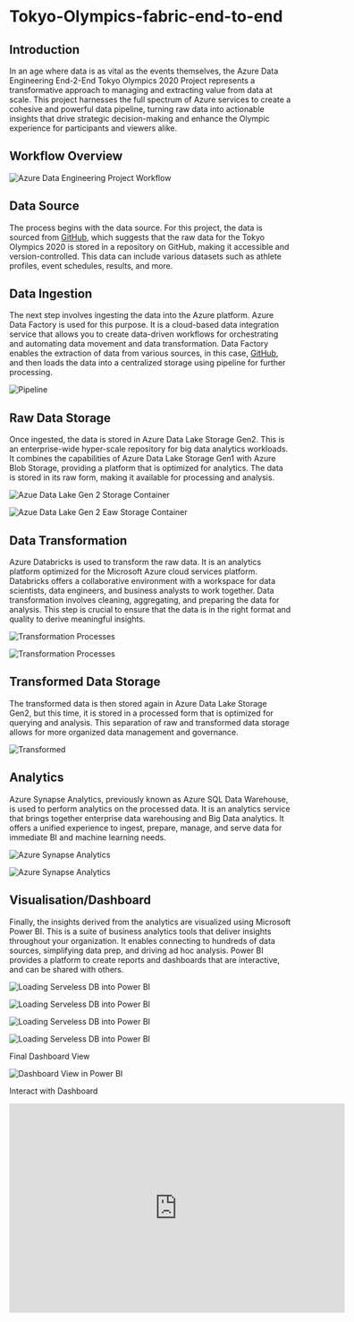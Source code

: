 # Tokyo-Olympics-fabric-end-to-end

## Introduction
In an age where data is as vital as the events themselves, the Azure Data Engineering End-2-End Tokyo Olympics 2020 Project represents a transformative approach to managing and extracting value from data at scale. This project harnesses the full spectrum of Azure services to create a cohesive and powerful data pipeline, turning raw data into actionable insights that drive strategic decision-making and enhance the Olympic experience for participants and viewers alike.

## Workflow Overview

![Azure Data Engineering Project Workflow](https://github.com/azeemite1/Tokyo-Olympics-fabric-end-to-end/blob/main/Azure%20Data%20Engineering%20Project%20Workflow.jpg "Azure Data Engineering Project Workflow")


## Data Source
The process begins with the data source. For this project, the data is sourced from <a href = "https://github.com/azeemite1/Tokyo-Olympics-fabric-end-to-end/tree/main/data"> GitHub</a>, which suggests that the raw data for the Tokyo Olympics 2020 is stored in a repository on GitHub, making it accessible and version-controlled. This data can include various datasets such as athlete profiles, event schedules, results, and more.

## Data Ingestion
The next step involves ingesting the data into the Azure platform. Azure Data Factory is used for this purpose. It is a cloud-based data integration service that allows you to create data-driven workflows for orchestrating and automating data movement and data transformation. Data Factory enables the extraction of data from various sources, in this case, <a href = "https://github.com/azeemite1/Tokyo-Olympics-fabric-end-to-end/tree/main/data"> GitHub</a>, and then loads the data into a centralized storage using pipeline for further processing.

![Pipeline](https://github.com/azeemite1/Tokyo-Olympics-fabric-end-to-end/blob/main/pipeline.png "Pipeline")

## Raw Data Storage
Once ingested, the data is stored in Azure Data Lake Storage Gen2. This is an enterprise-wide hyper-scale repository for big data analytics workloads. It combines the capabilities of Azure Data Lake Storage Gen1 with Azure Blob Storage, providing a platform that is optimized for analytics. The data is stored in its raw form, making it available for processing and analysis.

![Azue Data Lake Gen 2 Storage Container](https://github.com/azeemite1/Tokyo-Olympics-fabric-end-to-end/blob/main/strorage%20container.png "Azure Data Lake Storage")

![Azue Data Lake Gen 2 Eaw Storage Container](https://github.com/azeemite1/Tokyo-Olympics-fabric-end-to-end/blob/main/raw.png "Raw Storage")

## Data Transformation
Azure Databricks is used to transform the raw data. It is an analytics platform optimized for the Microsoft Azure cloud services platform. Databricks offers a collaborative environment with a workspace for data scientists, data engineers, and business analysts to work together. Data transformation involves cleaning, aggregating, and preparing the data for analysis. This step is crucial to ensure that the data is in the right format and quality to derive meaningful insights.

![Transformation Processes](https://github.com/azeemite1/Tokyo-Olympics-fabric-end-to-end/blob/main/databricks.png "Transformation Processes")

![Transformation Processes](https://github.com/azeemite1/Tokyo-Olympics-fabric-end-to-end/blob/main/dbview.png "Transformation Processes")

## Transformed Data Storage
The transformed data is then stored again in Azure Data Lake Storage Gen2, but this time, it is stored in a processed form that is optimized for querying and analysis. This separation of raw and transformed data storage allows for more organized data management and governance.

![Transformed](https://github.com/azeemite1/Tokyo-Olympics-fabric-end-to-end/blob/main/transformed.png "Transformed")

## Analytics
Azure Synapse Analytics, previously known as Azure SQL Data Warehouse, is used to perform analytics on the processed data. It is an analytics service that brings together enterprise data warehousing and Big Data analytics. It offers a unified experience to ingest, prepare, manage, and serve data for immediate BI and machine learning needs.

![Azure Synapse Analytics](https://github.com/azeemite1/Tokyo-Olympics-fabric-end-to-end/blob/main/synapse.png "Azure Synapse Analytics")


![Azure Synapse Analytics](https://github.com/azeemite1/Tokyo-Olympics-fabric-end-to-end/blob/main/synapse1.png "Azure Synapse Analytics")

## Visualisation/Dashboard
Finally, the insights derived from the analytics are visualized using Microsoft Power BI. This is a suite of business analytics tools that deliver insights throughout your organization. It enables connecting to hundreds of data sources, simplifying data prep, and driving ad hoc analysis. Power BI provides a platform to create reports and dashboards that are interactive, and can be shared with others.

![Loading Serveless DB into Power BI](https://github.com/azeemite1/Tokyo-Olympics-fabric-end-to-end/blob/main/PowerBILoading.png "Loading Serveless DB into Power BI")

![Loading Serveless DB into Power BI](https://github.com/azeemite1/Tokyo-Olympics-fabric-end-to-end/blob/main/TableSelection.png "Table Selection into Power BI")

![Loading Serveless DB into Power BI](https://github.com/azeemite1/Tokyo-Olympics-fabric-end-to-end/blob/main/PQ.png "Power Query Editor")

![Loading Serveless DB into Power BI](https://github.com/azeemite1/Tokyo-Olympics-fabric-end-to-end/blob/main/model.png "Data Model")

Final Dashboard View

![Dashboard View in Power BI](https://github.com/azeemite1/Tokyo-Olympics-fabric-end-to-end/blob/main/dashboard.png "Dashbaord View in Power BI")

Interact with Dashboard
<iframe title="Report Section" width="600" height="373.5" src="https://app.powerbi.com/view?r=eyJrIjoiNTNkMmI1MjQtZWQzYS00MjllLTkyZjgtZGVmNGVlMWUyODMwIiwidCI6ImMyYjRiYzA1LTE1MGEtNDNjZS1hYWFhLTk4NWVmYTBjN2JjZiIsImMiOjF9" frameborder="0" allowFullScreen="true"></iframe>